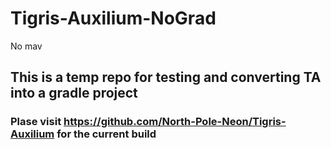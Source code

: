 # Tigris-Auxilium-NoGrad
No mav

## This is a temp repo for testing and converting TA into a gradle project
### Plase visit https://github.com/North-Pole-Neon/Tigris-Auxilium for the current build
